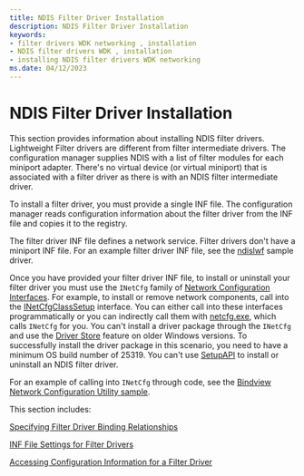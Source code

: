 ```yaml
---
title: NDIS Filter Driver Installation
description: NDIS Filter Driver Installation
keywords:
- filter drivers WDK networking , installation
- NDIS filter drivers WDK , installation
- installing NDIS filter drivers WDK networking
ms.date: 04/12/2023
---
```


# NDIS Filter Driver Installation

This section provides information about installing NDIS filter drivers. Lightweight Filter drivers are different from filter intermediate drivers. The configuration manager supplies NDIS with a list of filter modules for each miniport adapter. There's no virtual device (or virtual miniport) that is associated with a filter driver as there is with an NDIS filter intermediate driver.

To install a filter driver, you must provide a single INF file. The configuration manager reads configuration information about the filter driver from the INF file and copies it to the registry.

The filter driver INF file defines a network service. Filter drivers don't have a miniport INF file. For an example filter driver INF file, see the [ndislwf](https://github.com/microsoft/Windows-driver-samples/tree/95037b3f77f3a745f7682f991ac80e81f91f5362/network/ndis/filter) sample driver.

Once you have provided your filter driver INF file, to install or uninstall your filter driver you must use the `INetCfg` family of [Network Configuration Interfaces](/previous-versions/windows/hardware/network/ff559080(v=vs.85)). For example, to install or remove network components, call into the [INetCfgClassSetup](/previous-versions/windows/hardware/network/ff547709(v=vs.85)) interface. You can either call into these interfaces programmatically or you can indirectly call them with [netcfg.exe](/windows-server/administration/windows-commands/netcfg), which calls `INetCfg` for you. You can't install a driver package through the `INetCfg` and use the [Driver Store](../develop/run-from-driver-store.md) feature on older Windows versions. To successfully install the driver package in this scenario, you need to have a minimum OS build number of 25319. You can't use [SetupAPI](../install/setupapi.md) to install or uninstall an NDIS filter driver.

For an example of calling into `INetCfg` through code, see the [Bindview Network Configuration Utility sample](https://github.com/Microsoft/Windows-driver-samples/tree/main/network/config/bindview).

This section includes:

[Specifying Filter Driver Binding Relationships](specifying-filter-driver-binding-relationships.md)

[INF File Settings for Filter Drivers](inf-file-settings-for-filter-drivers.md)

[Accessing Configuration Information for a Filter Driver](accessing-configuration-information-for-a-filter-driver.md)
